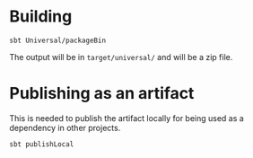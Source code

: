 # Building

`sbt Universal/packageBin`

The output will be in `target/universal/` and will be a zip file.

# Publishing as an artifact

This is needed to publish the artifact locally for being used as a dependency in other projects.

`sbt publishLocal`